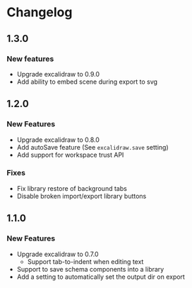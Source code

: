 # Changelog

## 1.3.0

### New features

- Upgrade excalidraw to 0.9.0
- Add ability to embed scene during export to svg

## 1.2.0

### New Features

- Upgrade excalidraw to 0.8.0
- Add autoSave feature (See `excalidraw.save` setting)
- Add support for workspace trust API

### Fixes

- Fix library restore of background tabs
- Disable broken import/export library buttons

## 1.1.0

### New Features

- Upgrade excalidraw to 0.7.0
  - Support tab-to-indent when editing text
- Support to save schema components into a library
- Add a setting to automatically set the output dir on export

